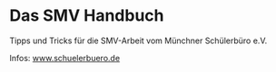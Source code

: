 # Das SMV Handbuch
Tipps und Tricks für die SMV-Arbeit vom Münchner Schülerbüro e.V.

Infos: www.schuelerbuero.de
